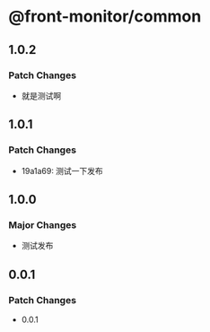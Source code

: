 # @front-monitor/common

## 1.0.2

### Patch Changes

- 就是测试啊

## 1.0.1

### Patch Changes

- 19a1a69: 测试一下发布

## 1.0.0

### Major Changes

- 测试发布

## 0.0.1

### Patch Changes

- 0.0.1
